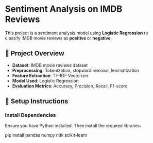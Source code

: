 # Sentiment Analysis on IMDB Reviews

This project is a sentiment analysis model using **Logistic Regression** to classify IMDB movie reviews as **positive** or **negative**.

## 📌 Project Overview
- **Dataset**: IMDB movie reviews dataset
- **Preprocessing**: Tokenization, stopword removal, lemmatization
- **Feature Extraction**: TF-IDF Vectorizer
- **Model Used**: Logistic Regression
- **Evaluation Metrics**: Accuracy, Precision, Recall, F1-score

## 🔧 Setup Instructions
### Install Dependencies
Ensure you have Python installed. Then install the required libraries:

pip install pandas numpy nltk scikit-learn
